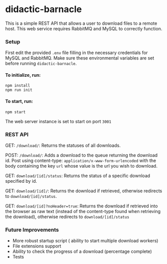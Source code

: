 # didactic-barnacle

This is a simple REST API that allows a user to download files to a remote host. This web service requires RabbitMQ and MySQL to correctly function.

### Setup

First edit the provided `.env` file filling in the necessary credentials for MySQL and RabbitMQ. Make sure these environmental variables are set before running `didactic-barnacle`.

#### To initialize, run:

    npm install
    npm run init

#### To start, run: 

    npm start

The web server instance is set to start on port `3001`

### REST API

GET: `/download/`: Returns the statuses of all downloads.

POST: `/download/`: Adds a download to the queue returning the download id. Post using content-type: `application/x-www-form-urlencoded` with the body containing the key `url` whose value is the url you wish to download.

GET: `download/[id]/status`: Returns the status of a specific download specified by id.

GET: `download/[id]/`: Returns the download if retrieved, otherwise redirects to `download/[id]/status`.

GET: `download/[id]?noHeader=true`: Returns the download if retrieved into the browser as raw text (instead of the content-type found when retrieving the download), otherwise redirects to `download/[id]/status`

### Future Improvements

 - More robust startup script ( ability to start multiple download workers)
 - File extensions support
 - Ability to check the progress of a download (percentage complete)
 - Tests
